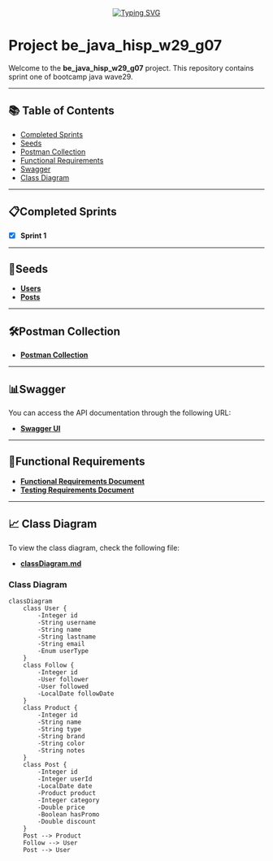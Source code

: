 <div align="center">
<a href="https://git.io/typing-svg"><img src="https://readme-typing-svg.demolab.com?font=Fira+Code&weight=450&size=30&pause=1000&color=2798F7&width=435&lines=Welcome!+We+are+Group+7" alt="Typing SVG" /></a>
</div>

# Project be_java_hisp_w29_g07

Welcome to the **be_java_hisp_w29_g07** project. This repository contains sprint one of bootcamp java wave29.

---

## 📚 Table of Contents

- [Completed Sprints](#completed-sprints)
- [Seeds](#seeds)
- [Postman Collection](#postman-collection)
- [Functional Requirements](#functional-requirements)
- [Swagger](#swagger)
- [Class Diagram](#-class-diagram)

---

## 📋Completed Sprints
- [x] **Sprint 1**


---

## 🌱Seeds

- **[Users](./src/main/resources/users.json)**  
- **[Posts](./src/main/resources/posts.json)**  

---

## 🛠Postman Collection
- **[Postman Collection](./src/main/resources/postman_collection.json)**  


---

## 📊Swagger

You can access the API documentation through the following URL:

- **[Swagger UI](http://localhost:8080/swagger-ui/index.html#/)**

---

## 📝Functional Requirements

- **[Functional Requirements Document](./src/main/resources/functional_requirements.docx)**
- **[Testing Requirements Document](./src/main/resources/testing_requirements.docx)**

---

## 📈 Class Diagram

To view the class diagram, check the following file:

- **[classDiagram.md](./src/main/resources/classDiagram.md)**

### Class Diagram

```mermaid
classDiagram
    class User {
        -Integer id
        -String username
        -String name
        -String lastname
        -String email
        -Enum userType
    }
    class Follow {
        -Integer id
        -User follower
        -User followed
        -LocalDate followDate
    }
    class Product {
        -Integer id
        -String name
        -String type
        -String brand
        -String color
        -String notes
    }
    class Post {
        -Integer id
        -Integer userId
        -LocalDate date
        -Product product
        -Integer category
        -Double price
        -Boolean hasPromo
        -Double discount
    }
    Post --> Product
    Follow --> User
    Post --> User